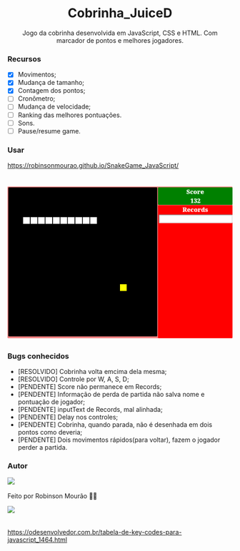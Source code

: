 <h1 align="center">Cobrinha_JuiceD</h1>

<p align="center">Jogo da cobrinha desenvolvida em JavaScript, CSS e HTML. Com marcador de pontos e melhores jogadores.</p>

### Recursos
- [x] Movimentos;
- [x] Mudança de tamanho;
- [x] Contagem dos pontos;
- [ ] Cronômetro;
- [ ] Mudança de velocidade;
- [ ] Ranking das melhores pontuações.
- [ ] Sons.
- [ ] Pause/resume game.
### Usar

https://robinsonmourao.github.io/SnakeGame_JavaScript/

<h1 align="center">
  <img alt="Snake Game JuiceD" src="./snake print.png" />
</h1>

### Bugs conhecidos

- [RESOLVIDO] Cobrinha volta emcima dela mesma;
- [RESOLVIDO] Controle por W, A, S, D;
- [PENDENTE] Score não permanece em Records;
- [PENDENTE] Informação de perda de partida não salva nome e pontuação de jogador;
- [PENDENTE] inputText de Records, mal alinhada;
- [PENDENTE] Delay nos controles;
- [PENDENTE] Cobrinha, quando parada, não é desenhada em dois pontos como deveria;
- [PENDENTE] Dois movimentos rápidos(para voltar), fazem o jogador perder a partida.

### Autor

<img src="https://avatars.githubusercontent.com/u/49078615?s=400&u=83967b35f8d7a3216118751e37824359e85c2fc9&v=4.png" />

Feito por Robinson Mourão 👋🏽
<div>
  <a href = "mailto:bob.info.guaratiba@gmail.com"><img src="https://img.shields.io/badge/-Gmail-%23333?style=for-the-badge&logo=gmail&logoColor=white" target="_blank"></a> 
</div><br>

https://odesenvolvedor.com.br/tabela-de-key-codes-para-javascript_1464.html
